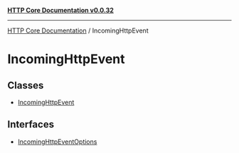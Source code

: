 [**HTTP Core Documentation v0.0.32**](../README.md)

***

[HTTP Core Documentation](../modules.md) / IncomingHttpEvent

# IncomingHttpEvent

## Classes

- [IncomingHttpEvent](classes/IncomingHttpEvent.md)

## Interfaces

- [IncomingHttpEventOptions](interfaces/IncomingHttpEventOptions.md)
